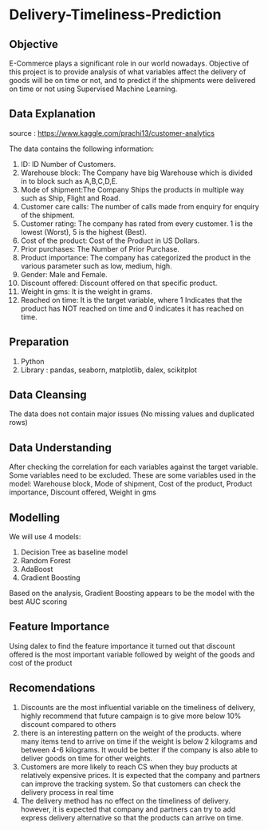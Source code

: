 # Delivery-Timeliness-Prediction

## Objective 
E-Commerce plays a significant role in our world nowadays. Objective of this project is to provide analysis of what variables affect the delivery of goods will be on time or not, and to predict if the shipments were delivered on time or not using Supervised Machine Learning.

## Data Explanation 
source : https://www.kaggle.com/prachi13/customer-analytics

The data contains the following information:
1. ID: ID Number of Customers.
2. Warehouse block: The Company have big Warehouse which is divided in to block such as A,B,C,D,E.
3. Mode of shipment:The Company Ships the products in multiple way such as Ship, Flight and Road.
4. Customer care calls: The number of calls made from enquiry for enquiry of the shipment.
5. Customer rating: The company has rated from every customer. 1 is the lowest (Worst), 5 is the highest (Best).
6. Cost of the product: Cost of the Product in US Dollars.
7. Prior purchases: The Number of Prior Purchase.
8. Product importance: The company has categorized the product in the various parameter such as low, medium, high.
9. Gender: Male and Female.
10. Discount offered: Discount offered on that specific product.
11. Weight in gms: It is the weight in grams.
12. Reached on time: It is the target variable, where 1 Indicates that the product has NOT reached on time and 0 indicates it has reached on time.

## Preparation
1. Python
2. Library : pandas, seaborn, matplotlib, dalex, scikitplot

## Data Cleansing
The data does not contain major issues (No missing values and duplicated rows)

## Data Understanding
After checking the correlation for each variables against the target variable. Some variables need to be excluded. These are some variables used in the model: Warehouse block, Mode of shipment, Cost of the product, Product importance, Discount offered, Weight in gms

## Modelling
We will use 4 models:
1. Decision Tree as baseline model
2. Random Forest
3. AdaBoost
4. Gradient Boosting

Based on the analysis, Gradient Boosting appears to be the model with the best AUC scoring

## Feature Importance 
Using dalex to find the feature importance it turned out that discount offered is the most important variable followed by weight of the goods and cost of the product

## Recomendations 
1. Discounts are the most influential variable on the timeliness of delivery, highly recommend that future campaign is to give more below 10% discount compared to others
2. there is an interesting pattern on the weight of the products. where many items tend to arrive on time if the weight is below 2 kilograms and between 4-6 kilograms. It would be better if the company is also able to deliver goods on time for other weights.
3. Customers are more likely to reach CS when they buy products at relatively expensive prices. It is expected that the company and partners can improve the tracking system. So that customers can check the delivery process in real time
4. The delivery method has no effect on the timeliness of delivery. however, it is expected that company and partners can try to add express delivery alternative so that the products can arrive on time.
